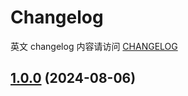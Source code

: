 # Changelog

英文 changelog 内容请访问 [CHANGELOG](CHANGELOG.md)

## [1.0.0](https://github.com/TerryZ/v-dialogs) (2024-08-06)
